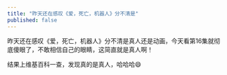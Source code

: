 ```yaml
---
title: "昨天还在感叹《爱，死亡，机器人》分不清是"
published: false
---
```

昨天还在感叹《爱，死亡，机器人》分不清是真人还是动画，今天看第16集就彻底傻眼了，不敢相信自己的眼睛，这简直就是真人啊！

结果上维基百科一查，发现真的是真人，哈哈哈😄

